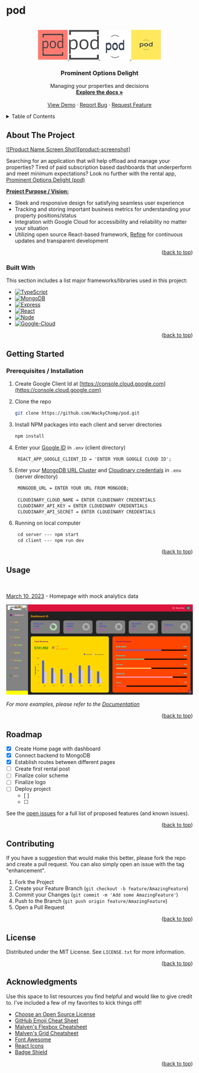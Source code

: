 # pod


<!-- PROJECT LOGO -->
<br />
<div align="center" id='readme-top'>
  <a href="https://github.com/WackyChomp/pod">
    <img src="./client/src/assets/logoColorPink.svg" alt="Logo" width="80" height="80">
    <img src="./client/src/assets/logoNoBackgroundSquare.svg" alt="Logo" width="80" height="80">
    <img src="./client/src/assets/logoNoBackgroundSmile.svg" alt="Logo" width="80" height="80">
    <img src="./client/src/assets/logoColorYellow.svg" alt="Logo" width="80" height="80">
  </a>

  <h3 align="center" id='readme-top'>Prominent Options Delight</h3>

  <p align="center">
    Managing your properties and decisions
    <br />
    <a href="https://github.com/WackyChomp/pod"><strong>Explore the docs »</strong></a>
    <br />
    <br />
    <a href="https://github.com/WackyChomp/pod">View Demo</a>
    ·
    <a href="https://github.com/WackyChomp/pod/issues">Report Bug</a>
    ·
    <a href="https://github.com/WackyChomp/pod/issues">Request Feature</a>
  </p>
</div>



<!-- TABLE OF CONTENTS -->
<details>
  <summary>Table of Contents</summary>
  <ol>
    <li>
      <a href="#about-the-project">About The Project</a>
      <ul>
        <li><a href="#built-with">Built With</a></li>
      </ul>
    </li>
    <li>
      <a href="#getting-started">Getting Started</a>
      <ul>
        <li><a href="#prerequisites-installation">Prerequisites / Installation</a></li>
      </ul>
    </li>
    <li><a href="#usage">Usage</a></li>
    <li><a href="#roadmap">Roadmap</a></li>
    <li><a href="#contributing">Contributing</a></li>
    <li><a href="#license">License</a></li>
    <li><a href="#acknowledgments">Acknowledgments</a></li>
  </ol>
</details>



<!-- ABOUT THE PROJECT -->
## About The Project

[![Product Name Screen Shot][product-screenshot]](https://example.com)

Searching for an application that will help offload and manage your properties? Tired of paid subscription based dashboards that underperform and meet minimum expectations?
Look no further with the rental app, <u>Prominent Options Delight (pod)</u>

<u><b>Project Purpose / Vision:</b></u>
* Sleek and responsive design for satisfying seamless user experience
* Tracking and storing important business metrics for understanding your property positions/status
* Integration with Google Cloud for accessibility and reliability no matter your situation
* Utilizing open source React-based framework, <u>Refine</u> for continuous updates and transparent development

<p align="right">(<a href="#readme-top">back to top</a>)</p>



### Built With

This section includes a list major frameworks/libraries used in this project:

* [![TypeScript][TypeScript]][TypeScript-url]
* [![MongoDB][MongoDB]][MongoDB-url]
* [![Express][Express.js]][Express-url]
* [![React][React.js]][React-url]
* [![Node][Node.js]][Node-url]
* [![Google-Cloud][Google-Cloud]][Google-Cloud-url]


<p align="right">(<a href="#readme-top">back to top</a>)</p>



<!-- GETTING STARTED -->
## Getting Started

### Prerequisites / Installation

1. Create Google Client Id at [https://console.cloud.google.com](https://console.cloud.google.com)
2. Clone the repo
   ```sh
   git clone https://github.com/WackyChomp/pod.git
   ```
3. Install NPM packages into each client and server directories
   ```sh
   npm install
   ```
4. Enter your <u>Google ID</u> in `.env` (client directory)
   ```
    REACT_APP_GOOGLE_CLIENT_ID = 'ENTER YOUR GOOGLE CLOUD ID';
   ```
5. Enter your <u>MongoDB URL Cluster</u> and <u>Cloudinary credentials</u> in `.env` (server directory)
   ```
    MONGODB_URL = ENTER YOUR URL FROM MONGODB;

    CLOUDINARY_CLOUD_NAME = ENTER CLOUDINARY CREDENTIALS
    CLOUDINARY_API_KEY = ENTER CLOUDINARY CREDENTIALS
    CLOUDINARY_API_SECRET = ENTER CLOUDINARY CREDENTIALS
   ```

6. Running on local computer
   ```
    cd server --- npm start
    cd client --- npm run dev
   ```

<p align="right">(<a href="#readme-top">back to top</a>)</p>



<!-- USAGE EXAMPLES -->
## Usage

<br>
<p><u>March 10, 2023</u> - Homepage with mock analytics data</p>
<img <img src="./client/src/assets/img/1-homepage-dashboard.png" />


_For more examples, please refer to the [Documentation](https://example.com)_

<p align="right">(<a href="#readme-top">back to top</a>)</p>



<!-- ROADMAP -->
## Roadmap

- [x] Create Home page with dashboard
- [x] Connect backend to MongoDB
- [x] Establish routes between different pages
- [ ] Create first rental post
- [ ] Finalize color scheme
- [ ] Finalize logo
- [ ] Deploy project
    - [ ] 
    - [ ] 

See the [open issues](https://github.com/WackyChomp/pod/issues) for a full list of proposed features (and known issues).

<p align="right">(<a href="#readme-top">back to top</a>)</p>



<!-- CONTRIBUTING -->
## Contributing

If you have a suggestion that would make this better, please fork the repo and create a pull request. You can also simply open an issue with the tag "enhancement".

1. Fork the Project
2. Create your Feature Branch (`git checkout -b feature/AmazingFeature`)
3. Commit your Changes (`git commit -m 'Add some AmazingFeature'`)
4. Push to the Branch (`git push origin feature/AmazingFeature`)
5. Open a Pull Request

<p align="right">(<a href="#readme-top">back to top</a>)</p>



<!-- LICENSE -->
## License

Distributed under the MIT License. See `LICENSE.txt` for more information.

<p align="right">(<a href="#readme-top">back to top</a>)</p>




<!-- ACKNOWLEDGMENTS -->
## Acknowledgments

Use this space to list resources you find helpful and would like to give credit to. I've included a few of my favorites to kick things off!

* [Choose an Open Source License](https://choosealicense.com)
* [GitHub Emoji Cheat Sheet](https://www.webpagefx.com/tools/emoji-cheat-sheet)
* [Malven's Flexbox Cheatsheet](https://flexbox.malven.co/)
* [Malven's Grid Cheatsheet](https://grid.malven.co/)
* [Font Awesome](https://fontawesome.com)
* [React Icons](https://react-icons.github.io/react-icons/search)
* [Badge Shield](https://dev.to/envoy_/150-badges-for-github-pnk)

<p align="right">(<a href="#readme-top">back to top</a>)</p>



<!-- MARKDOWN LINKS & IMAGES -->
<!-- https://www.markdownguide.org/basic-syntax/#reference-style-links -->

[Next.js]: https://img.shields.io/badge/next.js-000000?style=for-the-badge&logo=nextdotjs&logoColor=white
[Next-url]: https://nextjs.org/
[Bootstrap]: https://img.shields.io/badge/Bootstrap-563D7C?style=for-the-badge&logo=bootstrap&logoColor=white
[Bootstrap-url]:https://getbootstrap.com
[TypeScript]: https://img.shields.io/badge/TypeScript-007ACC?style=for-the-badge&logo=typescript&logoColor=white
[TypeScript-url]: https://www.typescriptlang.org/
[JavaScript]: https://img.shields.io/badge/JavaScript-323330?style=for-the-badge&logo=javascript&logoColor=F7DF1E
[JavaScript-url]: https://www.javascript.com/


[MongoDB]:https://img.shields.io/badge/MongoDB-4EA94B?style=for-the-badge&logo=mongodb&logoColor=white
[MongoDB-url]: https://www.mongodb.com/
[Express.js]: https://img.shields.io/badge/Express.js-404D59?style=for-the-badge
[Express-url]: https://expressjs.com/
[React.js]: https://img.shields.io/badge/React-20232A?style=for-the-badge&logo=react&logoColor=61DAFB
[React-url]: https://reactjs.org/
[Node.js]: https://img.shields.io/badge/Node.js-43853D?style=for-the-badge&logo=node.js&logoColor=white
[Node-url]: https://nodejs.org/en/
[Tailwind.css]: https://img.shields.io/badge/Tailwind_CSS-38B2AC?style=for-the-badge&logo=tailwind-css&logoColor=white
[Tailwind-url]: https://tailwindcss.com/

[Google-Cloud]:https://img.shields.io/badge/Google_Cloud-4285F4?style=for-the-badge&logo=google-cloud&logoColor=white
[Google-cloud-url]: https://console.cloud.google.com

<!-- 
* [![][]][]

[]:
[-url]:
-->